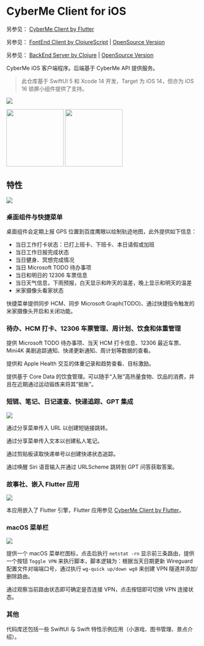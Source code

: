 # CyberMe Client for iOS

另参见： [CyberMe Client by Flutter](https://github.com/corkine/cyberMeFlutter)

另参见： [FontEnd Client by ClojureScript](https://github.com/corkine/cyberMe) | [OpenSource Version](https://github.com/corkine/OpenCyberMe)

另参见： [BackEnd Server by Clojure](https://github.com/corkine/cyberMe) | [OpenSource Version](https://github.com/corkine/OpenCyberMe)

CyberMe iOS 客户端程序。后端基于 CyberMe API 提供服务。

> 此仓库基于 SwiftUI 5 和 Xcode 14 开发，Target 为 iOS 14，但亦为 iOS 16 锁屏小组件提供了支持。

![](https://static2.mazhangjing.com/cyber/202210/53c2bcf4_图片.png)

<img src="https://files.flutter-io.cn/flutter-cn/landing/916809aa4c8f73ad70d2.svg" width="150">

<img src="https://static2.mazhangjing.com/cyber/202407/a9fee2da_image.png" width="150">

## 特性

![](https://static2.mazhangjing.com/20221124/2cf8_Snipaste_2022-11-24_10-20-21.png)

### 桌面组件与快捷菜单

桌面组件会定期上报 GPS 位置到百度鹰眼以绘制轨迹地图，此外提供如下信息：

- 当日工作打卡状态：已打上班卡、下班卡、本日请假或加班
- 当日工作日报完成状态
- 当日健身、冥想完成情况
- 当日 Microsoft TODO 待办事项
- 当日和明日的 12306 车票信息
- 当日天气信息，下雨预报，白天显示和昨天的温差，晚上显示和明天的温差 
- 米家摄像头看家状态

快捷菜单提供同步 HCM、同步 Microsoft Graph(TODO)、通过快捷指令触发的米家摄像头开启和关闭功能。

### 待办、HCM 打卡、12306 车票管理、周计划、饮食和体重管理

提供 Microsoft TODO 待办事项、当天 HCM 打卡信息、12306 最近车票、Mini4K 美剧追踪通知、快递更新通知、周计划等数据的查看。

提供和 Apple Health 交互的体重记录和趋势查看、目标激励。

提供基于 Core Data 的饮食管理。可以随手“入账”高热量食物、饮品的消费，并且在近期通过运动锻炼来将其“抵账”。

### 短链、笔记、日记速查、快递追踪、GPT 集成

![](https://static2.mazhangjing.com/cyber/202304/a61972a8_What's%20New(4)-tuya.jpg)

通过分享菜单传入 URL 以创建短链接跳转。

通过分享菜单传入文本以创建私人笔记。

通过剪贴板读取快递单号以创建快递状态追踪。

通过唤醒 Siri 语音输入并通过 URLScheme 跳转到 GPT 问答获取答案。

### 故事社、嵌入 Flutter 应用

![](https://static2.mazhangjing.com/cyber/202304/05beb0eb_What's%20New%202(2)-tuya.jpg)

本应用嵌入了 Flutter 引擎，Flutter 应用参见 [CyberMe Client by Flutter](https://github.com/corkine/cyberMeFlutter)。

### macOS 菜单栏

![](https://static2.mazhangjing.com/cyber/202304/c621e517_图片.png)

提供一个 macOS 菜单栏图标，点击后执行 `netstat -rn` 显示前三条路由，提供一个按钮 `Toggle VPN` 来执行脚本，脚本逻辑为：根据当天日期更新 Wireguard 配置文件对端端口号，通过执行 `wg-quick up/down wg0` 来创建 VPN 隧道并添加/删除路由。

通过观察当前路由状态即可确定是否连接 VPN，点击按钮即可切换 VPN 连接状态。

### 其他

代码库还包括一些 SwiftUI 与 Swift 特性示例应用（小游戏、图书管理、景点介绍）。
